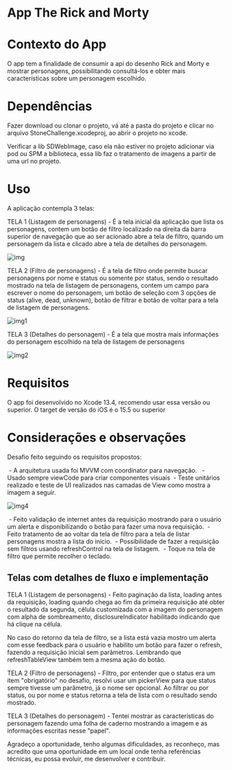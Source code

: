 # App The Rick and Morty

# Contexto do App

O app tem a finalidade de consumir a api do desenho Rick and Morty e mostrar personagens, possibilitando consultá-los e obter mais características sobre um personagem escolhido.

# Dependências

Fazer download ou clonar o projeto, vá até a pasta do projeto e clicar no arquivo StoneChallenge.xcodeproj, ao abrir o projeto no xcode.

Verificar a lib SDWebImage, caso ela não estiver no projeto adicionar via pod ou SPM a biblioteca, essa lib faz o tratamento de imagens a partir de uma url no projeto.

# Uso

A aplicação contempla 3 telas:

TELA 1 (Listagem de personagens) - É a tela inicial da aplicação que lista os personagens, contem um botão de filtro localizado na direita da barra superior de navegação que ao ser acionado abre a tela de filtro, quando um personagem da lista e clicado abre a tela de detalhes do personagem.

![img](https://github.com/willmoreira/StoneChallenge/assets/32074474/5ea0328d-ae8c-40b3-bd9d-b5beb76cbac3)

TELA 2 (Filtro de personagens) - É a tela de filtro onde permite buscar personagens por nome e status ou somente por status, sendo o resultado mostrado na tela de listagem de personagens, contem um campo para escrever o nome do personagem, um botão de seleção com 3 opções de status (alive, dead, unknown), botão de filtrar e botão de voltar para a tela de listagem de personagens.

![img1](https://github.com/willmoreira/StoneChallenge/assets/32074474/21f86d3c-6b8f-44b5-bb01-3c9a80004d73)

TELA 3 (Detalhes do personagem) - É a tela que mostra mais informações do personagem escolhido na tela de listagem de personagens

![img2](https://github.com/willmoreira/StoneChallenge/assets/32074474/72c6dbf9-3a8a-43dc-9980-590479303589)

# Requisitos

O app foi desenvolvido no Xcode 13.4, recomendo usar essa versão ou superior.
O target de versão do iOS é o 15.5 ou superior

# Considerações e observações

Desafio feito seguindo os requisitos propostos:

 - A arquitetura usada foi MVVM com coordinator para navegação. 
 - Usado sempre viewCode para criar componentes visuais
 - Teste unitários realizado e teste de UI realizados nas camadas de View como mostra a imagem a seguir.

![img4](https://github.com/willmoreira/StoneChallenge/assets/32074474/9b930484-bff3-46ba-bdcb-905d29e9dfbd)

 - Feito validação de internet antes da requisição mostrando para o usuário um alerta e disponibilizando o botão para fazer uma nova requisição.
 - Feito tratamento de ao voltar da tela de filtro para a tela de listar personagens mostra a lista do início.
 - Possibilidade de fazer a requisição sem filtros usando refreshControl na tela de listagem.
 - Toque na tela de filtro que permite recolher o teclado.


## Telas com detalhes de fluxo e implementação

TELA 1 (Listagem de personagens) - Feito paginação da lista, loading antes da requisição, loading quando chega ao fim da primeira requisição até obter o resultado da segunda, célula customizada com a imagem do personagem com alpha de sombreamento, disclosureIndicator habilitado indicando que há clique na célula.

No caso do retorno da tela de filtro, se a lista está vazia mostro um alerta com esse feedback para o usuário
e habilito um botão para fazer o refresh, fazendo a requisição inicial sem parâmetros.
Lembrando que refreshTableView também tem a mesma ação do botão.

TELA 2 (Filtro de personagens) - Filtro, por entender que o status era um item "obrigatório" no desafio, resolvi usar um pickerView para que status sempre tivesse um parâmetro, já o nome ser opcional.
Ao filtrar ou por status, ou por nome e status retorna a tela de lista com o resultado sendo mostrado.

TELA 3 (Detalhes do personagem) - Tentei mostrar as características do personagem fazendo uma folha de caderno mostrando a imagem e as informações escritas nesse "papel".

Agradeço a oportunidade, tenho algumas dificuldades, as reconheço, mas acredito que uma oportunidade em um local onde tenha referências técnicas, eu possa evoluir, me desenvolver e contribuir.
